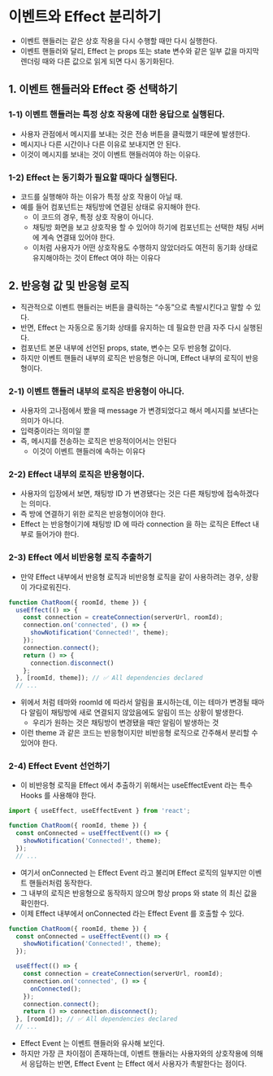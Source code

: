 # 이벤트와 Effect 분리하기

- 이벤트 핸들러는 같은 상호 작용을 다시 수행할 때만 다시 실행한다.
- 이벤트 핸들러와 달리, Effect 는 props 또는 state 변수와 같은 일부 값을 마지막 렌더링 때와 다른 값으로 읽게 되면 다시 동기화된다.

## 1. 이벤트 핸들러와 Effect 중 선택하기

### 1-1) 이벤트 핸들러는 특정 상호 작용에 대한 응답으로 실행된다.

- 사용자 관점에서 메시지를 보내는 것은 전송 버튼을 클릭했기 때문에 발생한다.
- 메시지나 다른 시간이나 다른 이유로 보내지면 안 된다.
- 이것이 메시지를 보내는 것이 이벤트 핸들러여야 하는 이유다.

### 1-2) Effect 는 동기화가 필요할 때마다 실행된다.

- 코드를 실행해야 하는 이유가 특정 상호 작용이 아닐 때.
- 예를 들어 컴포넌트는 채팅방에 연결된 상태로 유지해야 한다.
  - 이 코드의 경우, 특정 상호 작용이 아니다.
  - 채팅방 화면을 보고 상호작용 할 수 있어야 하기에 컴포넌트는 선택한 채팅 서버에 계속 연결돼 있어야 한다.
  - 이처럼 사용자가 어떤 상호작용도 수행하지 않았더라도 여전히 동기화 상태로 유지해야하는 것이 Effect 여야 하는 이유다

## 2. 반응형 값 및 반응형 로직

- 직관적으로 이벤트 핸들러는 버튼을 클릭하는 “수동”으로 촉발시킨다고 말할 수 있다.
- 반면, Effect 는 자동으로 동기화 상태를 유지하는 데 필요한 만큼 자주 다시 실행된다.
- 컴포넌트 본문 내부에 선언된 props, state, 변수는 모두 반응형 값이다.
- 하지만 이벤트 핸들러 내부의 로직은 반응형은 아니며, Effect 내부의 로직이 반응형이다.

### 2-1) 이벤트 핸들러 내부의 로직은 반응형이 아니다.

- 사용자의 고나점에서 봤을 때 message 가 변경되었다고 해서 메시지를 보낸다는 의미가 아니다.
- 입력중이라는 의미일 뿐
- 즉, 메시지를 전송하는 로직은 반응적이어서는 안된다
  - 이것이 이벤트 핸들러에 속하는 이유다

### 2-2) Effect 내부의 로직은 반응형이다.

- 사용자의 입장에서 보면, 채팅방 ID 가 변경됐다는 것은 다른 채팅방에 접속하겠다는 의미다.
- 즉 방에 연결하기 위한 로직은 반응형이어야 한다.
- Effect 는 반응형이기에 채팅방 ID 에 따라 connection 을 하는 로직은 Effect 내부로 들어가야 한다.

### 2-3) Effect 에서 비반응형 로직 추출하기

- 만약 Effect 내부에서 반응형 로직과 비반응형 로직을 같이 사용하려는 경우, 상황이 가다로워진다.

```jsx
function ChatRoom({ roomId, theme }) {
  useEffect(() => {
    const connection = createConnection(serverUrl, roomId);
    connection.on('connected', () => {
      showNotification('Connected!', theme);
    });
    connection.connect();
    return () => {
      connection.disconnect()
    };
  }, [roomId, theme]); // ✅ All dependencies declared
  // ...
```

- 위에서 처럼 테마와 roomId 에 따라서 알림을 표시하는데, 이는 테마가 변경될 때마다 알림이 채팅방에 새로 연결되지 않았음에도 알림이 뜨는 상황이 발생한다.
  - 우리가 원하는 것은 채팅방이 변경됐을 때만 알림이 발생하는 것
- 이런 theme 과 같은 코드는 반응형이지만 비반응형 로직으로 간주해서 분리할 수 있어야 한다.

### 2-4) Effect Event 선언하기

- 이 비반응형 로직을 Effect 에서 추출하기 위해서는 useEffectEvent 라는 특수 Hooks 를 사용해야 한다.

```jsx
import { useEffect, useEffectEvent } from 'react';

function ChatRoom({ roomId, theme }) {
  const onConnected = useEffectEvent(() => {
    showNotification('Connected!', theme);
  });
  // ...
```

- 여기서 onConnected 는 Effect Event 라고 불리며 Effect 로직의 일부지만 이벤트 핸들러처럼 동작한다.
- 그 내부의 로직은 반응형으로 동작하지 않으며 항상 props 와 state 의 최신 값을 확인한다.
- 이제 Effect 내부에서 onConnected 라는 Effect Event 를 호출할 수 있다.

```jsx
function ChatRoom({ roomId, theme }) {
  const onConnected = useEffectEvent(() => {
    showNotification('Connected!', theme);
  });

  useEffect(() => {
    const connection = createConnection(serverUrl, roomId);
    connection.on('connected', () => {
      onConnected();
    });
    connection.connect();
    return () => connection.disconnect();
  }, [roomId]); // ✅ All dependencies declared
  // ...
```

- Effect Event 는 이벤트 핸들러와 유사해 보인다.
- 하지만 가장 큰 차이점이 존재하는데, 이벤트 핸들러는 사용자와의 상호작용에 의해서 응답하는 반면, Effect Event 는 Effect 에서 사용자가 촉발한다는 점이다.

